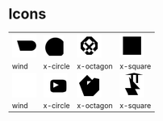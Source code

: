 # Icons

|  |  |  |  |
| ---- | ---- | ---- | ---- |
| ![wind](icons/wind.svg) | ![x-circle](icons/x-circle.svg) | ![x-octagon](icons/x-octagon.svg) | ![x-square](icons/x-square.svg)
| wind | x-circle | x-octagon | x-square
| ![x](icons/x.svg) | ![youtube](icons/youtube.svg) | ![zap-off](icons/zap-off.svg) | ![zap](icons/zap.svg)
| wind | x-circle | x-octagon | x-square | x | youtube | zap-off | zap


